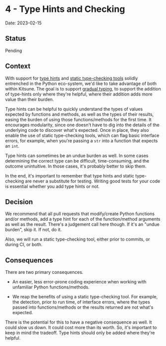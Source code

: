 # 4 - Type Hints and Checking

Date: 2023-02-15

## Status

Pending

## Context

With support for [type hints](https://docs.python.org/3/library/typing.html)
and [static type-checking tools](https://mypy-lang.org/) solidly entrenched in
the Python eco-system, we'd like to take advantage of both within Kitsune. The
goal is to support
[gradual typing](https://peps.python.org/pep-0483/#summary-of-gradual-typing),
to support the addition of type-hints only where they're helpful, where their
addition adds more value than their burden.

Type hints can be helpful to quickly understand the types of values expected by
functions and methods, as well as the types of their results, easing the burden
of using those functions/methods for the first time. It encourages modularity,
since one doesn't have to dig into the details of the underlying code to discover
what's expected. Once in place, they also enable the use of static type-checking
tools, which can flag basic interface errors, for example, when you're passing a
`str` into a function that expects an `int`.

Type hints can sometimes be an undue burden as well. In some cases determining
the correct type can be difficult, time-consuming, and the outcome unintuitive.
In those cases, it's probably better to skip them.

In the end, it's important to remember that type hints and static type-checking
are never a substitute for testing. Writing good tests for your code is essential
whether you add type hints or not.

## Decision

We recommend that all pull requests that modify/create Python functions and/or
methods, add a type hint for each of the function/method arguments as well as the
result. There's a judgement call here though. If it's an "undue burden", skip it.
If not, do it.

Also, we will run a static type-checking tool, either prior to commits, or during
CI, or both.

## Consequences

There are two primary consequences.

- An easier, less error-prone coding experience when working with unfamiliar Python
  functions/methods.

- We reap the benefits of using a static type-checking tool. For example, the
  detection, prior to run time, of interface errors, where the types passed into
  functions/methods or the results returned are not what's expected.

There is the potential for this to have a negative consequence as well. It could slow
us down. It could cost more than its worth. So, it's important to keep in mind the tradeoff. Type hints should only be added where they're helpful.

